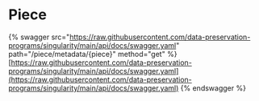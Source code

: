 # Piece

{% swagger src="https://raw.githubusercontent.com/data-preservation-programs/singularity/main/api/docs/swagger.yaml" path="/piece/metadata/{piece}" method="get" %}
[https://raw.githubusercontent.com/data-preservation-programs/singularity/main/api/docs/swagger.yaml](https://raw.githubusercontent.com/data-preservation-programs/singularity/main/api/docs/swagger.yaml)
{% endswagger %}

